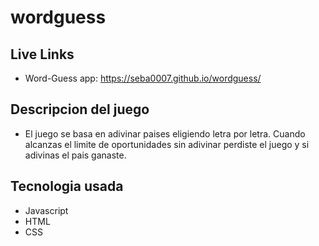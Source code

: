 # wordguess

## Live Links

- Word-Guess app: https://seba0007.github.io/wordguess/

## Descripcion del juego

- El juego se basa en adivinar paises eligiendo letra por letra. Cuando alcanzas el limite de oportunidades sin adivinar perdiste el juego y si adivinas el pais ganaste.

## Tecnologia usada

- Javascript
- HTML
- CSS
